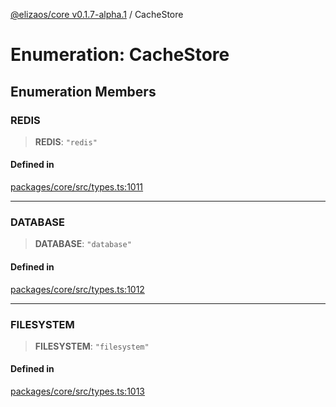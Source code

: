 [@elizaos/core v0.1.7-alpha.1](../) / CacheStore

# Enumeration: CacheStore

## Enumeration Members

### REDIS

> **REDIS**: `"redis"`

#### Defined in

[packages/core/src/types.ts:1011](https://github.com/elizaOS/eliza/blob/main/packages/core/src/types.ts#L1011)

***

### DATABASE

> **DATABASE**: `"database"`

#### Defined in

[packages/core/src/types.ts:1012](https://github.com/elizaOS/eliza/blob/main/packages/core/src/types.ts#L1012)

***

### FILESYSTEM

> **FILESYSTEM**: `"filesystem"`

#### Defined in

[packages/core/src/types.ts:1013](https://github.com/elizaOS/eliza/blob/main/packages/core/src/types.ts#L1013)

